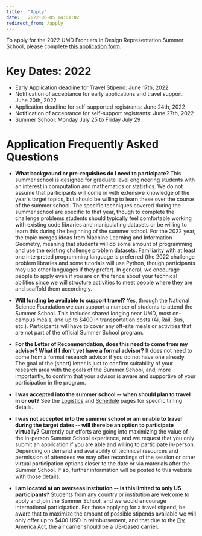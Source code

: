 ```yaml
---
title:  "Apply"
date:   2022-06-05 14:01:02
redirect_from: /apply
---
```


To apply for the 2022 UMD Frontiers in Design Representation Summer School, please complete <a href="https://umdsurvey.umd.edu/jfe/form/SV_6kWx0KNugAjjQSG" target="_blank">this application form</a>.

# Key Dates: 2022
* Early Application deadline for Travel Stipend: June 17th, 2022
* Notification of acceptance for early applications and travel support: June 20th, 2022
* Application deadline for self-supported registrants: June 24th, 2022
* Notification of acceptance for self-support registrants: June 27th, 2022
* Summer School: Monday July 25 to Friday July 29

# Application Frequently Asked Questions

* **What background or pre-requisites do I need to participate?** This summer school is designed for graduate level engineering students with an interest in computation and mathematics or statistics. We do not assume that participants will come in with extensive knowledge of the year's target topics, but should be willing to learn these over the course of the summer school. The specific techniques covered during the summer school are specific to that year, though to complete the challenge problems students should typically feel comfortable working with existing code libraries and manipulating datasets or be willing to learn this during the beginning of the summer school. For the 2022 year, the topic merges ideas from Machine Learning and Information Geometry, meaning that students will do some amount of programming and use the existing challenge problem datasets. Familiarity with at least one interpreted programming language is preferred (the 2022 challenge problem libraries and some tutorials will use Python, though participants may use other languages if they prefer). In general, we encourage people to apply even if you are on the fence about your technical abilities since we will structure activities to meet people where they are and scaffold them accordingly.

* **Will funding be available to support travel?** Yes, through the National Science Foundation we can support a number of students to attend the Summer School. This includes shared lodging near UMD, most on-campus meals, and up to $400 in transportation costs (Ai, Rail, Bus, etc.). Participants will have to cover any off-site meals or activities that are not part of the official Summer School program.

* **For the Letter of Recommendation, does this need to come from my advisor? What if I don't yet have a formal advisor?** It does not need to come from a formal research advisor if you do not have one already. The goal of the (short) letter is just to confirm suitability of your research area with the goals of the Summer School, and, more importantly, to confirm that your advisor is aware and supportive of your participation in the program.

* **I was accepted into the summer school -- when should plan to travel in or out?** See the [Logistics](../logistics) and [Schedule](../schedule) pages for specific timing details.

* **I was not accepted into the summer school or am unable to travel during the target dates -- will there be an option to participate virtually?** Currently our efforts are going into maximizing the value of the in-person Summer School experience, and we request that you only submit an application if you are able and willing to participate in-person. Depending on demand and availability of technical resources and permission of attendees we may offer recordings of the session or other virtual participation options closer to the date or via materials after the Summer School. If so, further information will be posted to this website with those details. 

* **I am located at an overseas institution -- is this limited to only US participants?** Students from any country or institution are welcome to apply and join the Summer School, and we would encourage international participation. For those applying for a travel stipend, be aware that to maximize the amount of possible stipends available we will only offer up to $400 USD in reimbursement, and that due to the [Fly America Act](https://www.gsa.gov/policy-regulations/policy/travel-management-policy/fly-america-act), the air carrier should be a US-based carrier.
